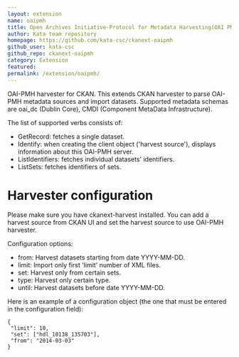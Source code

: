 ```yaml
---
layout: extension
name: oaipmh
title: Open Archives Initiative-Protocol for Metadata Harvesting(OAI PMH) extension to CKAN
author: Kata team repository
homepage: https://github.com/kata-csc/ckanext-oaipmh
github_user: kata-csc
github_repo: ckanext-oaipmh
category: Extension
featured: 
permalink: /extension/oaipmh/
---
```



OAI-PMH harvester for CKAN. 
This extends CKAN harvester to parse OAI-PMH metadata sources and import datasets. 
Supported metadata schemas are oai_dc (Dublin Core), CMDI (Component MetaData Infrastructure).

The list of supported verbs consists of:

* GetRecord: fetches a single dataset.
* Identify: when creating the client object ('harvest source'), displays information about this OAI-PMH server.
* ListIdentifiers: fetches individual datasets' identifiers.
* ListSets: fetches identifiers of sets.
    
Harvester configuration
=======================

Please make sure you have ckanext-harvest installed. You can add a harvest source from CKAN UI and set the harvest source to use OAI-PMH harvester.

Configuration options:

- from: Harvest datasets starting from date YYYY-MM-DD.
- limit: Import only first 'limit' number of XML files.
- set: Harvest only from certain sets.
- type: Harvest only certain type.
- until: Harvest datasets before date YYYY-MM-DD.

Here is an example of a configuration object (the one that must be entered in
the configuration field):

    {
     "limit": 10,
     "set": ["hdl_10138_135703"],
     "from": "2014-03-03"
    }

